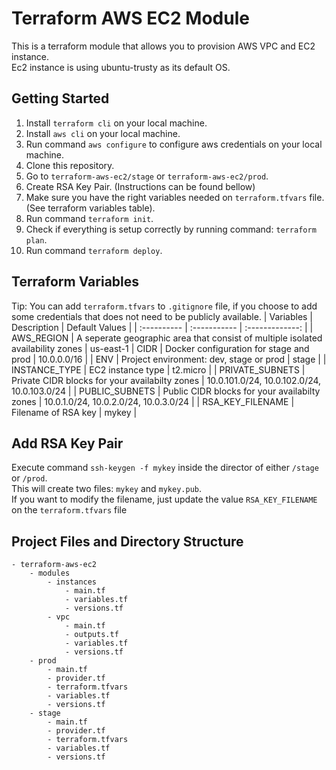 # Terraform AWS EC2 Module

This is a terraform module that allows you to provision AWS VPC and EC2 instance.  
Ec2 instance is using ubuntu-trusty as its default OS.

## Getting Started

1. Install `terraform cli` on your local machine.
2. Install `aws cli` on your local machine.
3. Run command `aws configure` to configure aws credentials on your local machine.
4. Clone this repository.
5. Go to `terraform-aws-ec2/stage` or `terraform-aws-ec2/prod`.
6. Create RSA Key Pair. (Instructions can be found bellow)
7. Make sure you have the right variables needed on `terraform.tfvars` file. (See terraform variables table).
8. Run command `terraform init`.
9. Check if everything is setup correctly by running command: `terraform plan`.
10. Run command `terraform deploy`.

## Terraform Variables

Tip: You can add `terraform.tfvars` to `.gitignore` file, if you choose to add some credentials that does not need to be publicly available.
| Variables | Description | Default Values |
| :---------- | :----------- | :-------------: |
| AWS_REGION | A seperate geographic area that consist of multiple isolated availability zones | us-east-1
| CIDR | Docker configuration for stage and prod | 10.0.0.0/16 |
| ENV | Project environment: dev, stage or prod | stage |
| INSTANCE_TYPE | EC2 instance type | t2.micro |
| PRIVATE_SUBNETS | Private CIDR blocks for your availabilty zones | 10.0.101.0/24, 10.0.102.0/24, 10.0.103.0/24 |
| PUBLIC_SUBNETS | Public CIDR blocks for your availabilty zones | 10.0.1.0/24, 10.0.2.0/24, 10.0.3.0/24 |
| RSA_KEY_FILENAME | Filename of RSA key | mykey |

## Add RSA Key Pair

Execute command `ssh-keygen -f mykey` inside the director of either `/stage` or `/prod`.  
This will create two files: `mykey` and `mykey.pub`.  
If you want to modify the filename, just update the value `RSA_KEY_FILENAME` on the `terraform.tfvars` file

## Project Files and Directory Structure

```
- terraform-aws-ec2
    - modules
        - instances
            - main.tf
            - variables.tf
            - versions.tf
        - vpc
            - main.tf
            - outputs.tf
            - variables.tf
            - versions.tf
    - prod
        - main.tf
        - provider.tf
        - terraform.tfvars
        - variables.tf
        - versions.tf
    - stage
        - main.tf
        - provider.tf
        - terraform.tfvars
        - variables.tf
        - versions.tf
```
